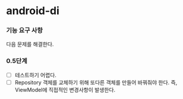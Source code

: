 # android-di

### 기능 요구 사항
다음 문제를 해결한다.

### 0.5단계
- [ ] 테스트하기 어렵다.
- [ ] Repository 객체를 교체하기 위해 또다른 객체를 만들어 바꿔줘야 한다. 즉, ViewModel에 직접적인 변경사항이 발생한다.
